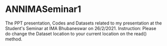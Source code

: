 # ANNIMASeminar1
The PPT presentation, Codes and Datasets related to my presentation at the Student's Seminar at IMA Bhubaneswar on 26/2/2021.
Instruction: Please do change the Dataset location to your current location on the read() method.
